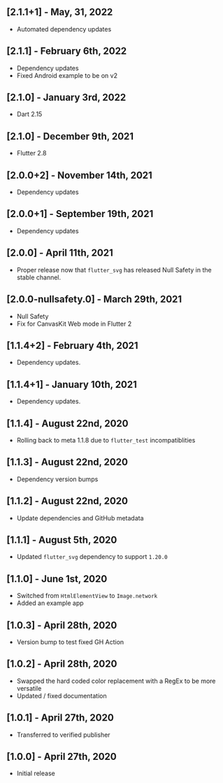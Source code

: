 ## [2.1.1+1] - May, 31, 2022

* Automated dependency updates


## [2.1.1] - February 6th, 2022

* Dependency updates
* Fixed Android example to be on v2


## [2.1.0] - January 3rd, 2022

* Dart 2.15


## [2.1.0] - December 9th, 2021

* Flutter 2.8


## [2.0.0+2] - November 14th, 2021

* Dependency updates


## [2.0.0+1] - September 19th, 2021

* Dependency updates


## [2.0.0] - April 11th, 2021

* Proper release now that `flutter_svg` has released Null Safety in the stable channel.


## [2.0.0-nullsafety.0] - March 29th, 2021

* Null Safety
* Fix for CanvasKit Web mode in Flutter 2


## [1.1.4+2] - February 4th, 2021

* Dependency updates.


## [1.1.4+1] - January 10th, 2021

* Dependency updates.


## [1.1.4] - August 22nd, 2020

* Rolling back to meta 1.1.8 due to `flutter_test` incompatiblities


## [1.1.3] - August 22nd, 2020

* Dependency version bumps


## [1.1.2] - August 22nd, 2020

* Update dependencies and GitHub metadata


## [1.1.1] - August 5th, 2020

* Updated `flutter_svg` dependency to support `1.20.0`


## [1.1.0] - June 1st, 2020

* Switched from `HtmlElementView` to `Image.network`
* Added an example app


## [1.0.3] - April 28th, 2020

* Version bump to test fixed GH Action


## [1.0.2] - April 28th, 2020

* Swapped the hard coded color replacement with a RegEx to be more versatile
* Updated / fixed documentation


## [1.0.1] - April 27th, 2020

* Transferred to verified publisher


## [1.0.0] - April 27th, 2020

* Initial release

